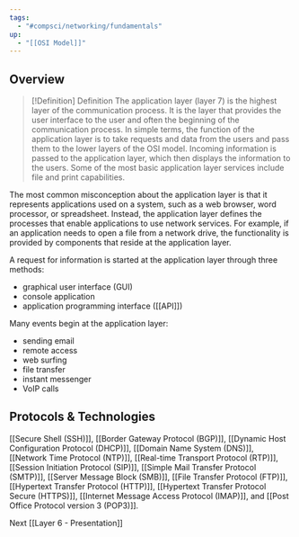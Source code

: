 ```yaml
---
tags:
  - "#compsci/networking/fundamentals"
up:
  - "[[OSI Model]]"
---
```


## Overview


> [!Definition] Definition
> The application layer (layer 7) is the highest layer of the communication process. It is the layer that provides the user interface to the user and often the beginning of the communication process. In simple terms, the function of the application layer is to take requests and data from the users and pass them to the lower layers of the OSI model. Incoming information is passed to the application layer, which then displays the information to the users. Some of the most basic application layer services include file and print capabilities.


The most common misconception about the application layer is that it represents applications used on a system, such as a web browser, word processor, or spreadsheet. Instead, the application layer defines the processes that enable applications to use network services. For example, if an application needs to open a file from a network drive, the functionality is provided by components that reside at the application layer. 

A request for information is started at the application layer through three methods:

- graphical user interface (GUI)
- console application
- application programming interface ([[API]])

Many events begin at the application layer:

- sending email
- remote access
- web surfing
- file transfer
- instant messenger
- VoIP calls

## Protocols & Technologies

[[Secure Shell (SSH)]], [[Border Gateway Protocol (BGP)]], [[Dynamic Host Configuration Protocol (DHCP)]], [[Domain Name System (DNS)]], [[Network Time Protocol (NTP)]], [[Real-time Transport Protocol (RTP)]], [[Session Initiation Protocol (SIP)]], [[Simple Mail Transfer Protocol (SMTP)]], [[Server Message Block (SMB)]], [[File Transfer Protocol (FTP)]], [[Hypertext Transfer Protocol (HTTP)]], [[Hypertext Transfer Protocol Secure (HTTPS)]], [[Internet Message Access Protocol (IMAP)]], and [[Post Office Protocol version 3 (POP3)]].

Next [[Layer 6 - Presentation]]